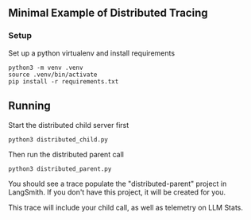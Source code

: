 ## Minimal Example of Distributed Tracing

### Setup
Set up a python virtualenv and install requirements
```
python3 -m venv .venv
source .venv/bin/activate
pip install -r requirements.txt
```

## Running 
Start the distributed child server first
```
python3 distributed_child.py
```

Then run the distributed parent call
```
python3 distributed_parent.py
```

You should see a trace populate the "distributed-parent" project in LangSmith. If you don't have this project, it will be created for you.

This trace will include your child call, as well as telemetry on LLM Stats.